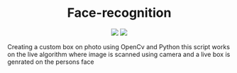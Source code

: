  <h1 align="center"> Face-recognition </h1>

<p align="center">  
    <img src="https://img.shields.io/badge/package%20v1.0-Complete-brightgreen.svg">
 <img src="https://img.shields.io/badge/Donation-Payumoney-green.svg">
 </p>

Creating a custom box on photo using OpenCv and Python this script works on the live algorithm where image is scanned using camera and a live box is genrated on the persons face
